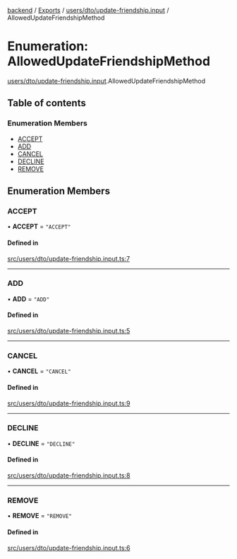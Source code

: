 [backend](../README.md) / [Exports](../modules.md) / [users/dto/update-friendship.input](../modules/users_dto_update_friendship_input.md) / AllowedUpdateFriendshipMethod

# Enumeration: AllowedUpdateFriendshipMethod

[users/dto/update-friendship.input](../modules/users_dto_update_friendship_input.md).AllowedUpdateFriendshipMethod

## Table of contents

### Enumeration Members

- [ACCEPT](users_dto_update_friendship_input.AllowedUpdateFriendshipMethod.md#accept)
- [ADD](users_dto_update_friendship_input.AllowedUpdateFriendshipMethod.md#add)
- [CANCEL](users_dto_update_friendship_input.AllowedUpdateFriendshipMethod.md#cancel)
- [DECLINE](users_dto_update_friendship_input.AllowedUpdateFriendshipMethod.md#decline)
- [REMOVE](users_dto_update_friendship_input.AllowedUpdateFriendshipMethod.md#remove)

## Enumeration Members

### ACCEPT

• **ACCEPT** = ``"ACCEPT"``

#### Defined in

[src/users/dto/update-friendship.input.ts:7](https://github.com/GQDeltex/ft_transcendence/blob/main/backend/src/users/dto/update-friendship.input.ts#L7)

___

### ADD

• **ADD** = ``"ADD"``

#### Defined in

[src/users/dto/update-friendship.input.ts:5](https://github.com/GQDeltex/ft_transcendence/blob/main/backend/src/users/dto/update-friendship.input.ts#L5)

___

### CANCEL

• **CANCEL** = ``"CANCEL"``

#### Defined in

[src/users/dto/update-friendship.input.ts:9](https://github.com/GQDeltex/ft_transcendence/blob/main/backend/src/users/dto/update-friendship.input.ts#L9)

___

### DECLINE

• **DECLINE** = ``"DECLINE"``

#### Defined in

[src/users/dto/update-friendship.input.ts:8](https://github.com/GQDeltex/ft_transcendence/blob/main/backend/src/users/dto/update-friendship.input.ts#L8)

___

### REMOVE

• **REMOVE** = ``"REMOVE"``

#### Defined in

[src/users/dto/update-friendship.input.ts:6](https://github.com/GQDeltex/ft_transcendence/blob/main/backend/src/users/dto/update-friendship.input.ts#L6)
